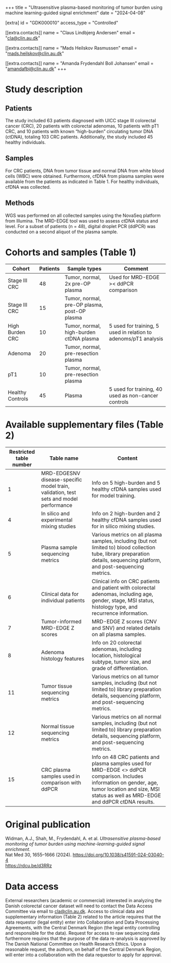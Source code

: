 +++
title = "Ultrasensitive plasma-based monitoring of tumor burden using machine learning-guided signal enrichment"
date = "2024-04-08"

[extra]
id = "GDK000010"
access_type = "Controlled"

[[extra.contacts]]
name = "Claus Lindbjerg Andersen"
email = "cla@clin.au.dk"

[[extra.contacts]]
name = "Mads Heilskov Rasmussen"
email = "mads.heilskov@clin.au.dk"

[[extra.contacts]]
name = "Amanda Frydendahl Boll Johansen"
email = "amandafbj@clin.au.dk"
+++

# Study description

## Patients
The study included 63 patients diagnosed with UICC stage III colorectal cancer (CRC), 20 patients with colorectal adenomas, 10 patients with pT1 CRC, and 10 patients with known “high-burden” circulating tumor DNA (ctDNA), totaling 103 CRC patients. Additionally, the study included 45 healthy individuals.

## Samples
For CRC patients, DNA from tumor tissue and normal DNA from white blood cells (WBC) were obtained. Furthermore, cfDNA from plasma samples were available from the patients as indicated in Table 1. For healthy individuals, cfDNA was collected.

## Methods
WGS was performed on all collected samples using the NovaSeq platform from Illumina. The MRD-EDGE tool was used to assess ctDNA status and level. For a subset of patients (n = 48), digital droplet PCR (ddPCR) was conducted on a second aliquot of the plasma sample.

# Cohorts and samples (Table 1)

Cohort             | Patients   | Sample types                                  | Comment
-------------------|------------|-----------------------------------------------|----------------------
Stage III CRC      | 48         | Tumor, normal, 2x pre-OP plasma               | Used for MRD-EDGE >< ddPCR comparison
Stage III CRC      | 15         | Tumor, normal, pre-OP plasma, post-OP plasma  |
High Burden CRC    | 10         | Tumor, normal, high-burden ctDNA plasma       | 5 used for training, 5 used in relation to adenoms/pT1 analysis
Adenoma            | 20         | Tumor, normal, pre-resection plasma           |
pT1                | 10         | Tumor, normal, pre-resection plasma           |
Healthy Controls   | 45         | Plasma                                        | 5 used for training, 40 used as non-cancer controls

# Available supplementary files (Table 2)

Restricted table number | Table name                                                                            | Content
------------------------|---------------------------------------------------------------------------------------|----------
1                       | MRD-EDGESNV disease-specific model train, validation, test sets and model performance | Info on 5 high-burden and 5 healthy cfDNA samples used for model training.
4                       | In silico and experimental mixing studies                                             | Info on 2 high-burden and 2 healthy cfDNA samples used for in silico mixing studies.
5                       | Plasma sample sequencing metrics                                                      | Various metrics on all plasma samples, including (but not limited to) blood collection tube, library preparation details, sequencing platform, and post-sequencing metrics.
6                       | Clinical data for individual patients                                                 | Clinical info on CRC patients and patient with colorectal adenomas, including age, gender, stage, MSI status, histology type, and recurrence information.
7                       | Tumor-informed MRD-EDGE Z scores                                                      | MRD-EDGE Z scores (CNV and SNV) and related details on all plasma samples.
8                       | Adenoma histology features                                                            | Info on 20 colorectal adenomas, including location, histological subtype, tumor size, and grade of differentiation.
11                      | Tumor tissue sequencing metrics                                                       | Various metrics on all tumor samples, including (but not limited to) library preparation details, sequencing platform, and post-sequencing metrics.
12                      | Normal tissue sequencing metrics                                                      | Various metrics on all normal samples, including (but not limited to) library preparation details, sequencing platform, and post-sequencing metrics.
15                      | CRC plasma samples used in comparison with ddPCR                                      | Info on 48 CRC patients and plasma samples used for MRD-EDGE <> ddPCR comparison. Includes information on gender, age, tumor location and size, MSI status as well as MRD-EDGE and ddPCR ctDNA results.


# Original publication

Widman, A.J., Shah, M., Frydendahl, A. et al. *Ultrasensitive plasma-based monitoring of tumor burden using machine-learning-guided signal enrichment*.<br>
Nat Med 30, 1655–1666 (2024). <https://doi.org/10.1038/s41591-024-03040-4><br>
<https://rdcu.be/d3RRz>

# Data access

External researchers (academic or commercial) interested in analyzing the Danish colorectal cancer dataset will need to contact the Data Access Committee via email to cla@clin.au.dk. Access to clinical data and supplementary information (Table 2) related to the article requires that the data requestor (legal entity) enter into Collaboration and Data Processing Agreements, with the Central Denmark Region (the legal entity controlling and responsible for the data). Request for access to raw sequencing data furthermore requires that the purpose of the data re-analysis is approved by The Danish National Committee on Health Research Ethics. Upon a reasonable request, the authors, on behalf of the Central Denmark Region, will enter into a collaboration with the data requestor to apply for approval.
